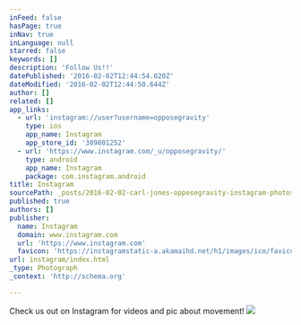 ```yaml
---
inFeed: false
hasPage: true
inNav: true
inLanguage: null
starred: false
keywords: []
description: 'Follow Us!!'
datePublished: '2016-02-02T12:44:54.020Z'
dateModified: '2016-02-02T12:44:50.644Z'
author: []
related: []
app_links:
  - url: 'instagram://user?username=opposegravity'
    type: ios
    app_name: Instagram
    app_store_id: '389801252'
  - url: 'https://www.instagram.com/_u/opposegravity/'
    type: android
    app_name: Instagram
    package: com.instagram.android
title: Instagram
sourcePath: _posts/2016-02-02-carl-jones-opposegravity-instagram-photos-and-videos.md
published: true
authors: []
publisher:
  name: Instagram
  domain: www.instagram.com
  url: 'https://www.instagram.com'
  favicon: 'https://instagramstatic-a.akamaihd.net/h1/images/ico/favicon.ico/7cdab0872b15.ico'
url: instagram/index.html
_type: Photograph
_context: 'http://schema.org'

---
```

Check us out on Instagram for videos and pic about movement! ![](https://the-grid-user-content.s3-us-west-2.amazonaws.com/f7738665-090b-47f6-b8ce-fe8770a020b4.jpg)